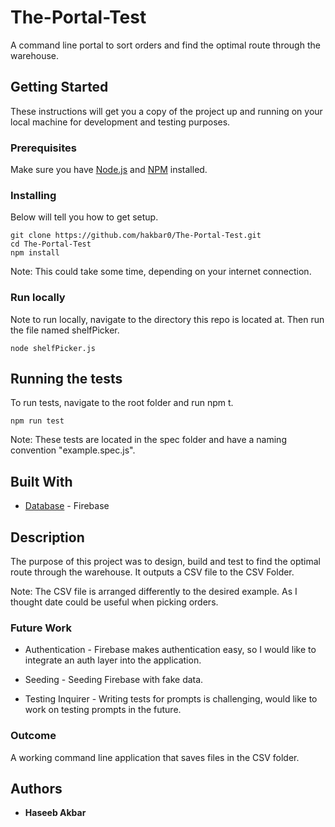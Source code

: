 # The-Portal-Test
A command line portal to sort orders and find the optimal route through the warehouse.

## Getting Started

These instructions will get you a copy of the project up and running on your local machine for development and testing purposes.

### Prerequisites

Make sure you have [Node.js](https://nodejs.org/en/) and [NPM](https://www.npmjs.com/) installed.

### Installing

Below will tell you how to get setup.

```
git clone https://github.com/hakbar0/The-Portal-Test.git
cd The-Portal-Test
npm install
```

Note: This could take some time, depending on your internet connection.

### Run locally

Note to run locally, navigate to the directory this repo is located at. Then run the file named shelfPicker. 

```
node shelfPicker.js
```

## Running the tests

To run tests, navigate to the root folder and run npm t.

```
npm run test
```
Note: These tests are located in the spec folder and have a naming convention "example.spec.js".

## Built With

* [Database](https://firebase.google.com) - Firebase

## Description

The purpose of this project was to design, build and test to find the optimal route through the warehouse.
It outputs a CSV file to the CSV Folder.

Note: The CSV file is arranged differently to the desired example. As I thought date could be useful when picking orders.

### Future Work

* Authentication - Firebase makes authentication easy, so I would like to integrate an auth layer into the application.

* Seeding - Seeding Firebase with fake data.

* Testing Inquirer - Writing tests for prompts is challenging, would like to work on testing prompts in the future.

### Outcome

A working command line application that saves files in the CSV folder.

## Authors

* **Haseeb Akbar**
